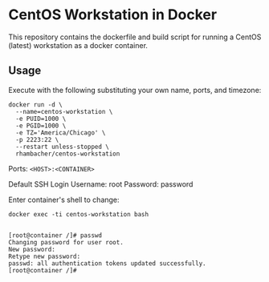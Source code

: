 # CentOS Workstation in Docker

This repository contains the dockerfile and build script for running a CentOS (latest) workstation as a docker container.

## Usage

Execute with the following substituting your own name, ports, and timezone:
```
docker run -d \
  --name=centos-workstation \
  -e PUID=1000 \
  -e PGID=1000 \
  -e TZ='America/Chicago' \
  -p 2223:22 \
  --restart unless-stopped \
  rhambacher/centos-workstation
```

Ports: `<HOST>:<CONTAINER>`

Default SSH Login
	Username: root
	Password:  password

Enter container's shell to change:
```
docker exec -ti centos-workstation bash


[root@container /]# passwd
Changing password for user root.
New password: 
Retype new password: 
passwd: all authentication tokens updated successfully.
[root@container /]# 
```

